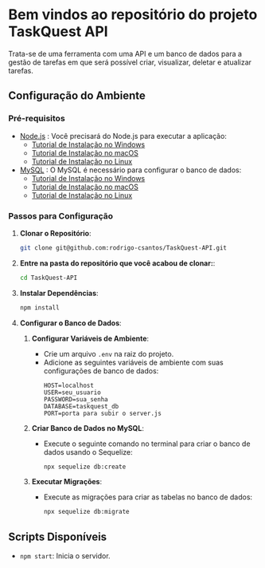 # Bem vindos ao repositório do projeto TaskQuest API

Trata-se de uma ferramenta com uma API e um banco de dados para a gestão de tarefas em que será possível criar, visualizar, deletar e atualizar tarefas. 

## Configuração do Ambiente

### Pré-requisitos

- [Node.js](https://nodejs.org/) : Você precisará do Node.js para executar a aplicação:
    - [Tutorial de Instalação no Windows](https://www.youtube.com/watch?v=-jft_9PlffQ)
    - [Tutorial de Instalação no macOS](https://www.youtube.com/watch?v=YLO1FBIxgW4)
    - [Tutorial de Instalação no Linux](https://www.youtube.com/watch?v=B9Hd11RT7Bk)
- [MySQL](https://www.mysql.com/) : O MySQL é necessário para configurar o banco de dados:
    - [Tutorial de Instalação no Windows](https://www.youtube.com/watch?v=s0YoPLbox40)
    - [Tutorial de Instalação no macOS](https://www.youtube.com/watch?v=d32n6lWTpn0)
    - [Tutorial de Instalação no Linux](https://www.youtube.com/watch?v=MtobMajasQM)

### Passos para Configuração

1. **Clonar o Repositório**:
    ```bash
    git clone git@github.com:rodrigo-csantos/TaskQuest-API.git
    ```

2. **Entre na pasta do repositório que você acabou de clonar:**:
    ```bash
    cd TaskQuest-API
    ```

3. **Instalar Dependências**:
    ```bash
    npm install
    ```

4. **Configurar o Banco de Dados**:

    1. **Configurar Variáveis de Ambiente**:
        - Crie um arquivo `.env` na raiz do projeto.
        - Adicione as seguintes variáveis de ambiente com suas configurações de banco de dados:
          ```plaintext
          HOST=localhost
          USER=seu_usuario
          PASSWORD=sua_senha
          DATABASE=taskquest_db
          PORT=porta para subir o server.js
          ```

    2. **Criar Banco de Dados no MySQL**:
        - Execute o seguinte comando no terminal para criar o banco de dados usando o Sequelize:
          ```bash
          npx sequelize db:create
          ```

    3. **Executar Migrações**:
        - Execute as migrações para criar as tabelas no banco de dados:
          ```bash
          npx sequelize db:migrate
          ```

## Scripts Disponíveis

- `npm start`: Inicia o servidor.
